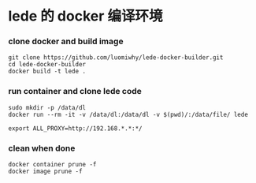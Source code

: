 # lede 的 docker 编译环境

### clone docker and build image

```
git clone https://github.com/luomiwhy/lede-docker-builder.git
cd lede-docker-builder
docker build -t lede .
```

### run container and clone lede code

```
sudo mkdir -p /data/dl
docker run --rm -it -v /data/dl:/data/dl -v $(pwd)/:/data/file/ lede

export ALL_PROXY=http://192.168.*.*:*/
```

### clean when done
```
docker container prune -f
docker image prune -f
```
